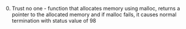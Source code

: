 0. Trust no one - function that allocates memory using malloc, returns a pointer to the allocated memory and if malloc fails, it causes normal termination with status value of 98
